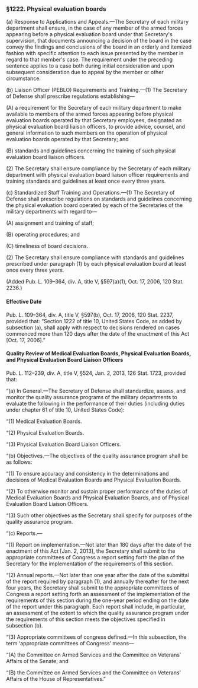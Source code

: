 ### §1222. Physical evaluation boards ###

(a) Response to Applications and Appeals.—The Secretary of each military department shall ensure, in the case of any member of the armed forces appearing before a physical evaluation board under that Secretary's supervision, that documents announcing a decision of the board in the case convey the findings and conclusions of the board in an orderly and itemized fashion with specific attention to each issue presented by the member in regard to that member's case. The requirement under the preceding sentence applies to a case both during initial consideration and upon subsequent consideration due to appeal by the member or other circumstance.

(b) Liaison Officer (PEBLO) Requirements and Training.—(1) The Secretary of Defense shall prescribe regulations establishing—

(A) a requirement for the Secretary of each military department to make available to members of the armed forces appearing before physical evaluation boards operated by that Secretary employees, designated as physical evaluation board liaison officers, to provide advice, counsel, and general information to such members on the operation of physical evaluation boards operated by that Secretary; and

(B) standards and guidelines concerning the training of such physical evaluation board liaison officers.

(2) The Secretary shall ensure compliance by the Secretary of each military department with physical evaluation board liaison officer requirements and training standards and guidelines at least once every three years.

(c) Standardized Staff Training and Operations.—(1) The Secretary of Defense shall prescribe regulations on standards and guidelines concerning the physical evaluation board operated by each of the Secretaries of the military departments with regard to—

(A) assignment and training of staff;

(B) operating procedures; and

(C) timeliness of board decisions.

(2) The Secretary shall ensure compliance with standards and guidelines prescribed under paragraph (1) by each physical evaluation board at least once every three years.

(Added Pub. L. 109–364, div. A, title V, §597(a)(1), Oct. 17, 2006, 120 Stat. 2236.)

#### Effective Date ####

Pub. L. 109–364, div. A, title V, §597(b), Oct. 17, 2006, 120 Stat. 2237, provided that: “Section 1222 of title 10, United States Code, as added by subsection (a), shall apply with respect to decisions rendered on cases commenced more than 120 days after the date of the enactment of this Act [Oct. 17, 2006].”

#### Quality Review of Medical Evaluation Boards, Physical Evaluation Boards, and Physical Evaluation Board Liaison Officers ####

Pub. L. 112–239, div. A, title V, §524, Jan. 2, 2013, 126 Stat. 1723, provided that:

“(a) In General.—The Secretary of Defense shall standardize, assess, and monitor the quality assurance programs of the military departments to evaluate the following in the performance of their duties (including duties under chapter 61 of title 10, United States Code):

“(1) Medical Evaluation Boards.

“(2) Physical Evaluation Boards.

“(3) Physical Evaluation Board Liaison Officers.

“(b) Objectives.—The objectives of the quality assurance program shall be as follows:

“(1) To ensure accuracy and consistency in the determinations and decisions of Medical Evaluation Boards and Physical Evaluation Boards.

“(2) To otherwise monitor and sustain proper performance of the duties of Medical Evaluation Boards and Physical Evaluation Boards, and of Physical Evaluation Board Liaison Officers.

“(3) Such other objectives as the Secretary shall specify for purposes of the quality assurance program.

“(c) Reports.—

“(1) Report on implementation.—Not later than 180 days after the date of the enactment of this Act [Jan. 2, 2013], the Secretary shall submit to the appropriate committees of Congress a report setting forth the plan of the Secretary for the implementation of the requirements of this section.

“(2) Annual reports.—Not later than one year after the date of the submittal of the report required by paragraph (1), and annually thereafter for the next four years, the Secretary shall submit to the appropriate committees of Congress a report setting forth an assessment of the implementation of the requirements of this section during the one-year period ending on the date of the report under this paragraph. Each report shall include, in particular, an assessment of the extent to which the quality assurance program under the requirements of this section meets the objectives specified in subsection (b).

“(3) Appropriate committees of congress defined.—In this subsection, the term ‘appropriate committees of Congress’ means—

“(A) the Committee on Armed Services and the Committee on Veterans’ Affairs of the Senate; and

“(B) the Committee on Armed Services and the Committee on Veterans’ Affairs of the House of Representatives.”
